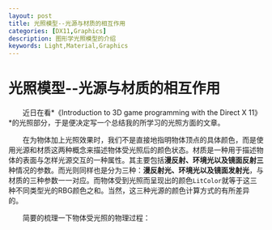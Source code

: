 ```yaml
---
layout: post
title: 光照模型--光源与材质的相互作用
categories: [DX11,Graphics]
description: 图形学光照模型的介绍
keywords: Light,Material,Graphics
---
```


# 光照模型--光源与材质的相互作用

&emsp;&emsp;近日在看*《Introduction to 3D game programming with the Direct X 11》*的光照部分，于是便决定写一个总结我的所学习的光照方面的文章。

&emsp;&emsp;在为物体加上光照效果时，我们不是直接地指明物体顶点的具体颜色，而是使用光源和材质这两种概念来描述物体受光照后的颜色状态。材质是一种用于描述物体的表面与怎样光源交互的一种属性。其主要包括**漫反射、环境光以及镜面反射三**种情况的参数。而光则同样也是分为三种：**漫反射光、环境光以及镜面发射光**，与材质的三种参数一一对应。而物体受到光照而呈现出的颜色`LitColor`就等于这三种不同类型光的RBG颜色之和。当然，这三种光源的颜色计算方式的有所差异的。

&emsp;&emsp;简要的梳理一下物体受光照的物理过程：